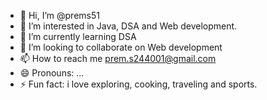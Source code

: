 - 👋 Hi, I’m @prems51
- 👀 I’m interested in Java, DSA and Web development.
- 🌱 I’m currently learning DSA
- 💞️ I’m looking to collaborate on Web development 
- 📫 How to reach me prem.s244001@gmail.com
- 😄 Pronouns: ...
- ⚡ Fun fact: i love exploring, cooking, traveling and sports.

<!---
prems51/prems51 is a ✨ special ✨ repository because its `README.md` (this file) appears on your GitHub profile.
You can click the Preview link to take a look at your changes.
--->
